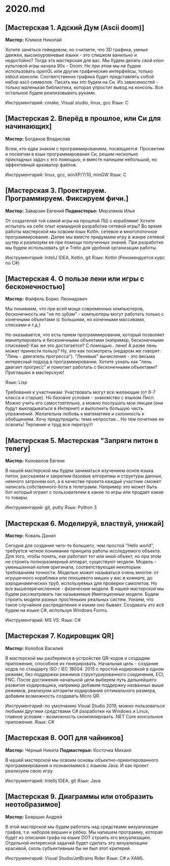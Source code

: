 # 2020.md

## [Мастерская 1. Адский Дум (Ascii doom)]
**Мастер:** Климов Николай

Хотите заняться геймдевом, но считаете, что 3D графика, умные движки, высокоуровневые языки - это слишком ванильно и недостойно? Тогда эта мастерская для вас. Мы будем делать свой клон культовой игры начала 90х - Doom. Но при этом мы не будем использовать openGL или другие графические интерфейсы, только stdout консоли. Соответственно графика будет представлять собой набор ascii символов.
Писать мы это будем на Си. Из зависимостей - только маленькая библиотека, которая упростит вывод на консоль. Все остальное будем реализовывать руками.

Инструментарий: cmake, Visual studio, linux, gcc
Язык: С

## [Мастерская 2. Вперёд в прошлое, или Си для начинающих]
**Мастер:** Богданов Владислав

Всем, кто едва знаком с программированием, посвящается. Просветим и посвятим в язык программирования Си, решим несколько прикладных задач с его помощью, и вместе напишем небольшой, но эффективный архиватор файлов.

Инструментарий: linux, gcc, winXP/7/10, minGW
Язык: С

## [Мастерская 3. Проектируем. Программируем. Фиксируем фичи.]
**Мастер:** Заварзин Евгений
**Подмастерье:** Мерзляков Илья

От создателей той самой игры на прошлой ЛШ с кораблями! Хотите испытать на себе опыт командной разработки сетевой игры? Во время работы мастерской мы освоим язык Kotlin, сетевое и многопоточное программирование. Далее мы вместе придумаем игру в жанре сетевой шутер и реализуем ее при помощи полученных знаний. При разработке мы будем использовать git и Trello для удобной организации работы.

Инструментарий: InteliJ IDEA, Kotlin, git
Язык: Kotlin (Рекомендуется курс по C#)

## [Мастерская 4. О пользе лени или игры с бесконечностью]
**Мастер:** Файфель Борис Леонидович

Мы понимаем, что при всей мощи современных компьютеров, бесконечность им "не по зубам" - компьютеры могут работать только с конечными объектами (с большими, но конечными массивами, списками и т.д.)

Но оказывается, что есть прием программирования, который позволяет манипулировать и бесконечными объектами (например, бесконечными списками)! Как же это достигается? С помощью.. лени! А разве лень может принести пользу? Ну, это как посмотреть (недаром же говорят: "Лень - двигатель прогресса"). "Ленивые" вычисления - это весьма интересный подход в программировании. Хотите узнать как "лень двигает прогресс" и помогает работать с бесконечными объектами? Приглашаю в мастерскую!

Язык: Lisp

Требования к участникам: Участвовать могут все желающие (от 6-7 класса и старше). Но базовое условие - знакомство с языком Лисп. Можно учить его самостоятельно, а можно послушать мои лекции (они будут выкладываться в Интернет) и выполнить большую часть упражнений. Желательна любовь к математике и склонность к обобщениям. Хочу предупредить: тема непростая... Но тем почетнее ее освоить! Терпение и труд все перетрут!

## [Мастерская 5. Мастерская "Запряги питон в телегу]
**Мастер:** Коновалов Евгени

В нашей мастерской мы будем заниматься изучением основ языка питон, расскажем и закрепим базовые алгоритмы и структуры данных, немного затронем ооп, а в качестве проекта каждый участник сможет написать собственного бота в телеграмм. Например это может быть бот который играет с пользователем в какие то игры или продает какие то товары.

Инструментарий: git, putty
Язык: Python 3

## [Мастерская 6. Моделируй, властвуй, унижай]
**Мастер:** Коваль Данил

Сегодня для создания чего-то большего, чем простой "Hello world", требуется четкое понимание принципа работы исследуемого объекта. Для того, чтобы понять, как работает тот или иной объект, но при этом не строить полноразмерный аппарат, существуют модели. Модель - уменьшенная копия оригинала, соответствующая некоторым требованиям точности. Моделью может называться очень многое: от игрушечного кораблика или плюшевого мишки у вас в комнате, до аэродинамических труб, используемых для проверки самолетов. Но все вышеперечисленное - физические модели. В нашей мастерской мы будем рассматривать так называемые Имитационные модели.
Будем строить модели разных простеньких реальных систем. Узнаем, что такое случайное распределение и каким оно бывает. Создавать это всё будем на языке С#, используя Windows Forms.

Инструментарий: MS VS.
Язык: С#

## [Мастерская 7. Кодировщик QR]
**Мастер:** Колобов Василий

В мастерской мы разберемся в устройстве QR-кодов и создадим приложение, способное их генерировать. Начальная цель - создание кодов по стандарту ISO / IEC 18004: 2015 с простой кодировкой в одном режиме, без поддержки режимов структурированного соединения, ECI, FNC. После достижения начальной цели выберем путь дальнейшего развития кодировщика, например добавим поддержку названных выше режимов, реализуем алгоритм кодирования оптимального размера, добавим возможность создавать Micro QR.

Инструментарий: по умолчанию Visual Studio 2019, можно пользоваться любыми другими средствами C# разработки на Windows и Linux, главное условие - возможность скомпилировать .NET Core консольное приложение.
Язык: С#

## [Мастерская 8. ООП для чайников]
**Мастер:** Чёрный Никита
**Подмастерье:** Косточка Михаил

В нашей мастерской мы освоим основы объектно-ориентированного программирования и познакомимся с языком Java. И как проект реализуем свою игру.

Инструментарий: Intellij IDEA, git
Язык: Java

## [Мастерская 9. Диаграммы или отобразить неотобразимое]
**Мастер:** Бояршин Андрей

В этой мастерской мы будем работать над средствами визуализации графов, т.е. наборов вершин и рёбер. Мы напишем программу, которая будет из описания графа на языке DOT строить его визуализацию. Отдельной интересной задачей будет сделать эту визуализацию красивой, сколь субъективным бы ни был этот критерий.

Инструментарий: Visual Studio/JetBrains Rider
Язык: C# и XAML
